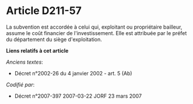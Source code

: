 # Article D211-57

La subvention est accordée à celui qui, exploitant ou propriétaire bailleur, assume le coût financier de l'investissement.
Elle est attribuée par le préfet du département du siège d'exploitation.

**Liens relatifs à cet article**

_Anciens textes_:

  - Décret n°2002-26 du 4 janvier 2002 - art. 5 (Ab)

_Codifié par_:

  - Décret n°2007-397 2007-03-22 JORF 23 mars 2007
